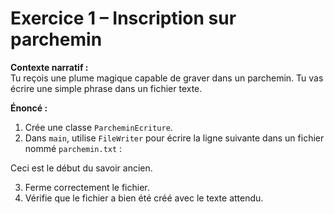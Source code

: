 # Exercice 1 – Inscription sur parchemin

**Contexte narratif :**  
Tu reçois une plume magique capable de graver dans un parchemin. Tu vas écrire une simple phrase dans un fichier texte.

**Énoncé :**  
1. Crée une classe `ParcheminEcriture`.  
2. Dans `main`, utilise `FileWriter` pour écrire la ligne suivante dans un fichier nommé `parchemin.txt` :

Ceci est le début du savoir ancien.

3. Ferme correctement le fichier.
4. Vérifie que le fichier a bien été créé avec le texte attendu.

